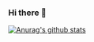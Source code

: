 ### Hi there 👋
[![Anurag's github stats](https://github-readme-stats.vercel.app/api?username=Derek-94)](https://github.com/anuraghazra/github-readme-stats)
<!--
**Derek-94/Derek-94** is a ✨ _special_ ✨ repository because its `README.md` (this file) appears on your GitHub profile.

Here are some ideas to get you started:

- 🔭 I’m currently working on ...
- 🌱 I’m currently learning ...
- 👯 I’m looking to collaborate on ...
- 🤔 I’m looking for help with ...
- 💬 Ask me about ...
- 📫 How to reach me: ...
- 😄 Pronouns: ...
- ⚡ Fun fact: ...
-->
